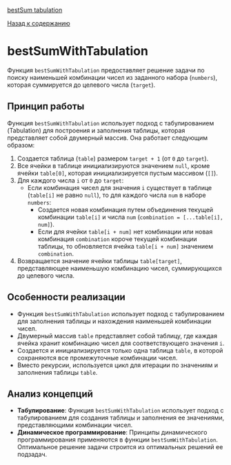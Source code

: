 [bestSum tabulation](https://www.youtube.com/watch?v=oBt53YbR9Kk&t=14841s)

[Назад к содержанию](../README.md)

# bestSumWithTabulation

Функция `bestSumWithTabulation` предоставляет решение задачи по поиску наименьшей комбинации чисел из заданного набора (`numbers`), которая суммируется до целевого числа (`target`).

## Принцип работы

Функция `bestSumWithTabulation` использует подход с табулированием (Tabulation) для построения и заполнения таблицы, которая представляет собой двумерный массив. Она работает следующим образом:

1. Создается таблица (`table`) размером `target + 1` (от `0` до `target`).
2. Все ячейки в таблице инициализируются значением `null`, кроме ячейки `table[0]`, которая инициализируется пустым массивом (`[]`).
3. Для каждого числа `i` от `0` до `target`:
    - Если комбинация чисел для значения `i` существует в таблице (`table[i]` не равно `null`), то для каждого числа `num` в наборе `numbers`:
        - Создается новая комбинация путем объединения текущей комбинации `table[i]` и числа `num` (`combination = [...table[i], num]`).
        - Если для ячейки `table[i + num]` нет комбинации или новая комбинация `combination` короче текущей комбинации таблицы, то обновляется ячейка `table[i + num]` значением `combination`.
4. Возвращается значение ячейки таблицы `table[target]`, представляющее наименьшую комбинацию чисел, суммирующихся до целевого числа.

## Особенности реализации

- Функция `bestSumWithTabulation` использует подход с табулированием для заполнения таблицы и нахождения наименьшей комбинации чисел.
- Двумерный массив `table` представляет собой таблицу, где каждая ячейка хранит комбинацию чисел для соответствующего значения `i`.
- Создается и инициализируется только одна таблица `table`, в которой сохраняются все промежуточные комбинации чисел.
- Вместо рекурсии, используется цикл для итерации по значениям и заполнения таблицы `table`.

## Анализ концепций

- **Табулирование**: Функция `bestSumWithTabulation` использует подход с табулированием для создания таблицы и заполнения ее значениями, представляющими комбинации чисел.
- **Динамическое программирование**: Принципы динамического программирования применяются в функции `bestSumWithTabulation`. Оптимальное решение задачи строится из оптимальных решений ее подзадач.